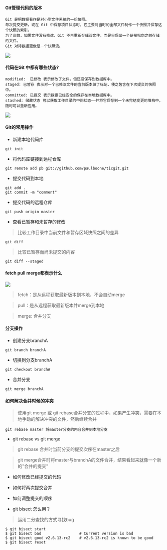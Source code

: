 #### Git管理代码的版本
```
Git 是把数据看作是对小型文件系统的一组快照。
每次提交更新，或在 Git 中保存项目状态时，它主要对当时的全部文件制作一个快照并保存这个快照的索引。
为了高效，如果文件没有修改，Git 不再重新存储该文件，而是只保留一个链接指向之前存储的文件。
Git 对待数据更像是一个快照流。
```
![](https://git-scm.com/book/en/v2/images/snapshots.png)
#### 代码在Git 中都有哪些状态?
```
modified:  已修改 表示修改了文件，但还没保存到数据库中。
staged: 已暂存 表示对一个已修改文件的当前版本做了标记，使之包含在下次提交的快照中。
committed: 已提交 表示数据已经安全的保存在本地数据库中。
stashed: 储藏状态 可以获取工作目录的中间状态——并将它保存到一个未完结变更的堆栈中，随时可以重新应用。
```
![](https://git-scm.com/book/en/v2/images/lifecycle.png)

#### Git的常用操作

- 新建本地代码库
```
git init
```
- 将代码库链接到远程仓库
```
git remote add pb git://github.com/paulboone/ticgit.git
```
- 提交代码到本地
```
git add .
git commit -m "comment"
```
- 提交代码的远程仓库
```
git push origin master
```
-  查看已暂存和未暂存的修改
> 比较工作目录中当前文件和暂存区域快照之间的差异
```
git diff 
```
> 比较已暂存而尚未提交的内容
```
git diff --staged
```

#### fetch pull merge都表示什么
![](http://www.ruanyifeng.com/blogimg/asset/2014/bg2014061202.jpg)
> fetch：是从远程获取最新版本到本地，不会自动merge

> pull：是从远程获取最新版本并merge到本地

> merge: 合并分支

#### 分支操作
-  创建分支branchA
```
git branch branchA
```
- 切换到分支branchA
```
git checkout branchA
```
- 合并分支
```
git merge branchA
```

#### 如何解决合并时候的冲突
> 使用git merge 或 git rebase合并分支的过程中，如果产生冲突，需要在本地手动的解决冲突的文件，然后继续合并

```
git rebase master 将master分支的内容合并到本地分支
```
- git rebase vs git merge
> git rebase 合并时当前分支的提交次序在master之后

>  git merge合并时将master与branchA的文件合并，结果看起来就像一个新的"合并的提交"

- 如何修改已经提交的代码
- 如何将两次提交合并
- 如何调整提交的顺序

- git bisect 怎么用？
> 运用二分查找的方式寻找bug
```
$ git bisect start
$ git bisect bad                 # Current version is bad
$ git bisect good v2.6.13-rc2    # v2.6.13-rc2 is known to be good
$ git bisect reset
```
```